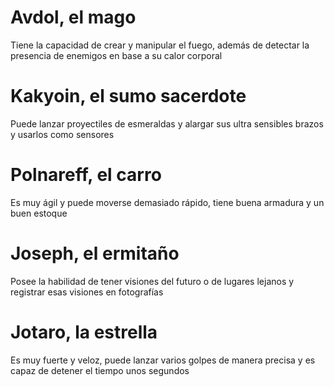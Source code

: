 # Avdol, el mago

Tiene la capacidad de crear y manipular el fuego, además de detectar la presencia de enemigos en base a su calor corporal

# Kakyoin, el sumo sacerdote

Puede lanzar proyectiles de esmeraldas y alargar sus ultra sensibles brazos y usarlos como sensores

# Polnareff, el carro

Es muy ágil y puede moverse demasiado rápido, tiene buena armadura y un buen estoque

# Joseph, el ermitaño

Posee la habilidad de tener visiones del futuro o de lugares lejanos y registrar esas visiones en fotografías

# Jotaro, la estrella

Es muy fuerte y veloz, puede lanzar varios golpes de manera precisa y es capaz de detener el tiempo unos segundos